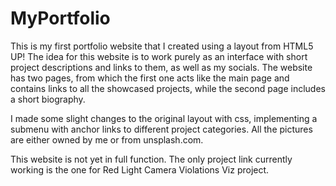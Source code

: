 # MyPortfolio

This is my first portfolio website that I created using a layout from HTML5 UP! The idea for this website is to work purely as an interface with short project descriptions and links to them, as well as my socials. The website has two pages, from which the first one acts like the main page and contains links to all the showcased projects, while the second page includes a short biography.

I made some slight changes to the original layout with css, implementing a submenu with anchor links to different project categories. All the pictures are either owned by me or from unsplash.com.

This website is not yet in full function. The only project link currently working is the one for Red Light Camera Violations Viz project.
